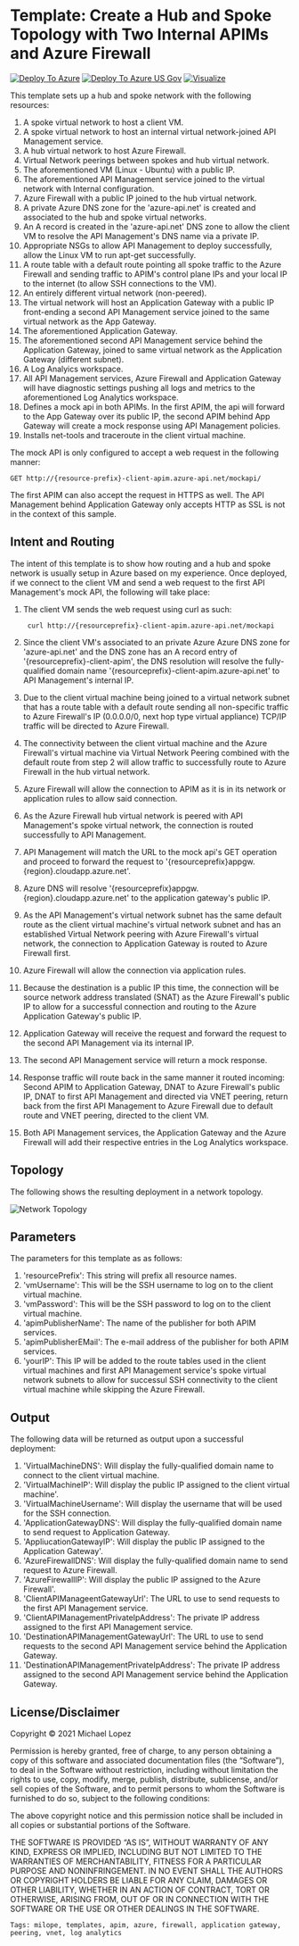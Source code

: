 # Template: Create a Hub and Spoke Topology with Two Internal APIMs and Azure Firewall

[![Deploy To Azure](https://raw.githubusercontent.com/Azure/azure-quickstart-templates/master/1-CONTRIBUTION-GUIDE/images/deploytoazure.svg?sanitize=true)](https://portal.azure.com/#create/Microsoft.Template/uri/https%3a%2f%2fraw.githubusercontent.com%2fmilope%2fazuretools%2fmaster%2fsrc%2ftemplates%2fapi-management%2fapim-to-apim-hub-and-spoke%2fazureDeploy.json)
[![Deploy To Azure US Gov](https://raw.githubusercontent.com/Azure/azure-quickstart-templates/master/1-CONTRIBUTION-GUIDE/images/deploytoazuregov.svg?sanitize=true)](https://portal.azure.us/#create/Microsoft.Template/uri/https%3a%2f%2fraw.githubusercontent.com%2fmilope%2fazuretools%2fmaster%2fsrc%2ftemplates%2fapi-management%2fapim-to-apim-hub-and-spoke%2fazureDeploy.json)
[![Visualize](https://raw.githubusercontent.com/Azure/azure-quickstart-templates/master/1-CONTRIBUTION-GUIDE/images/visualizebutton.svg?sanitize=true)](http://armviz.io/#/?load=https%3a%2f%2fraw.githubusercontent.com%2fmilope%2fazuretools%2fmaster%2fsrc%2ftemplates%2fapi-management%2fapim-to-apim-hub-and-spoke%2fazureDeploy.json)

This template sets up a hub and spoke network with the following resources:

1. A spoke virtual network to host a client VM.
2. A spoke virtual network to host an internal virtual network-joined API Management service.
3. A hub virtual network to host Azure Firewall.
4. Virtual Network peerings between spokes and hub virtual network.
5. The aforementioned VM (Linux - Ubuntu) with a public IP.
6. The aforementioned API Management service joined to the virtual network with Internal configuration.
7. Azure Firewall with a public IP joined to the hub virtual network.
8. A private Azure DNS zone for the 'azure-api.net' is created and associated to the hub and spoke virtual networks.
9. An A record is created in the 'azure-api.net' DNS zone to allow the client VM to resolve the API Management's DNS name via a private IP.
10. Appropriate NSGs to allow API Management to deploy successfully, allow the Linux VM to run apt-get successfully.
11. A route table with a default route pointing all spoke traffic to the Azure Firewall and sending traffic to APIM's control plane IPs and your local IP to the internet (to allow SSH connections to the VM).
12. An entirely different virtual network (non-peered).
13. The virtual network will host an Application Gateway with a public IP front-ending a second API Management service joined to the same virtual network as the App Gateway.
14. The aforementioned Application Gateway.
15. The aforementioned second API Management service behind the Application Gateway, joined to same virtual network as the Application Gateway (different subnet).
16. A Log Analyics workspace.
17. All API Management services, Azure Firewall and Application Gateway will have diagnostic settings pushing all logs and metrics to the aforementioned Log Analytics workspace.
18. Defines a mock api in both APIMs. In the first APIM, the api will forward to the App Gateway over its public IP, the second APIM behind App Gateway will create a mock response using API Management policies.
19. Installs net-tools and traceroute in the client virtual machine.

The mock API is only configured to accept a web request in the following manner:

    GET http://{resource-prefix}-client-apim.azure-api.net/mockapi/

The first APIM can also accept the request in HTTPS as well. The API Management behind Application Gateway only accepts HTTP as SSL is not in the context of this sample.

## Intent and Routing

The intent of this template is to show how routing and a hub and spoke network is usually setup in Azure based on my experience. Once deployed, if we connect to the client VM and send a web request to the first API Management's mock API, the following will take place:

1. The client VM sends the web request using curl as such:

        curl http://{resourceprefix}-client-apim.azure-api.net/mockapi

2. Since the client VM's associated to an private Azure Azure DNS zone for 'azure-api.net' and the DNS zone has an A record entry of '{resourceprefix}-client-apim', the DNS resolution will resolve the fully-qualified domain name '{resourceprefix}-client-apim.azure-api.net' to API Management's internal IP.
3. Due to the client virtual machine being joined to a virtual network subnet that has a route table with a default route sending all non-specific traffic to Azure Firewall's IP (0.0.0.0/0, next hop type virtual appliance) TCP/IP traffic will be directed to Azure Firewall.
4. The connectivity between the client virtual machine and the Azure Firewall's virtual machine via Virtual Network Peering combined with the default route from step 2 will allow traffic to successfully route to Azure Firewall in the hub virtual network.
5. Azure Firewall will allow the connection to APIM as it is in its network or application rules to allow said connection.
6. As the Azure Firewall hub virtual network is peered with API Management's spoke virtual network, the connection is routed successfully to API Management.
7. API Management will match the URL to the mock api's GET operation and proceed to forward the request to '{resourceprefix}appgw.{region}.cloudapp.azure.net'.
8. Azure DNS will resolve '{resourceprefix}appgw.{region}.cloudapp.azure.net' to the application gateway's public IP.
9. As the API Management's virtual network subnet has the same default route as the client virtual machine's virtual network subnet and has an established Virtual Network peering with Azure Firewall's virtual network, the connection to Application Gateway is routed to Azure Firewall first.
10. Azure Firewall will allow the connection via application rules.
11. Because the destination is a public IP this time, the connection will be source network address translated (SNAT) as the Azure Firewall's public IP to allow for a successful connection and routing to the Azure Application Gateway's public IP.
12. Application Gateway will receive the request and forward the request to the second API Management via its internal IP.
13. The second API Management service will return a mock response.
14. Response traffic will route back in the same manner it routed incoming: Second APIM to Application Gateway, DNAT to Azure Firewall's public IP, DNAT to first API Management and directed via VNET peering, return back from the first API Management to Azure Firewall due to default route and VNET peering, directed to the client VM.
15. Both API Management services, the Application Gateway and the Azure Firewall will add their respective entries in the Log Analytics workspace.

## Topology

The following shows the resulting deployment in a network topology.

![Network Topology](apim-hub-and-spoke-topology.png)

## Parameters

The parameters for this template as as follows:

1. 'resourcePrefix': This string will prefix all resource names.
2. 'vmUsername': This will be the SSH username to log on to the client virtual machine.
3. 'vmPassword': This will be the SSH password to log on to the client virtual machine.
4. 'apimPublisherName': The name of the publisher for both APIM services.
5. 'apimPublisherEMail': The e-mail address of the publisher for both APIM services.
6. 'yourIP': This IP will be added to the route tables used in the client virtual machines and first API Management service's spoke virtual network subnets to allow for successul SSH connectivity to the client virtual machine while skipping the Azure Firewall.

## Output

The following data will be returned as output upon a successful deployment:

1. 'VirtualMachineDNS': Will display the fully-qualified domain name to connect to the client virtual machine.
2. 'VirtualMachineIP': Will display the public IP assigned to the client virtual machine'.
3. 'VirtualMachineUsername': Will display the username that will be used for the SSH connection.
4. 'ApplicationGatewayDNS': Will display the fully-qualified domain name to send request to Application Gateway.
5. 'AppliucationGatewayIP': Will display the public IP assigned to the Application Gateway'.
6. 'AzureFirewallDNS': Will display the fully-qualified domain name to send request to Azure Firewall.
7. 'AzureFirewallIP': Will display the public IP assigned to the Azure Firewall'.
8. 'ClientAPIManageentGatewayUrl': The URL to use to send requests to the first API Management service.
9. 'ClientAPIManagementPrivateIpAddress': The private IP address assigned to the first API Management service.
10. 'DestinationAPIManagementGatewayUrl': The URL to use to send requests to the second API Management service behind the Application Gateway.
11. 'DestinationAPIManagementPrivateIpAddress': The private IP address assigned to the second API Management service behind the Application Gateway.

## License/Disclaimer

Copyright © 2021 Michael Lopez

Permission is hereby granted, free of charge, to any person obtaining a copy of
this software and associated documentation files (the “Software”), to deal in
the Software without restriction, including without limitation the rights to
use, copy, modify, merge, publish, distribute, sublicense, and/or sell copies
of the Software, and to permit persons to whom the Software is furnished to do
so, subject to the following conditions:

The above copyright notice and this permission notice shall be included in all
copies or substantial portions of the Software.

THE SOFTWARE IS PROVIDED “AS IS”, WITHOUT WARRANTY OF ANY KIND, EXPRESS OR
IMPLIED, INCLUDING BUT NOT LIMITED TO THE WARRANTIES OF MERCHANTABILITY,
FITNESS FOR A PARTICULAR PURPOSE AND NONINFRINGEMENT. IN NO EVENT SHALL THE
AUTHORS OR COPYRIGHT HOLDERS BE LIABLE FOR ANY CLAIM, DAMAGES OR OTHER
LIABILITY, WHETHER IN AN ACTION OF CONTRACT, TORT OR OTHERWISE, ARISING FROM,
OUT OF OR IN CONNECTION WITH THE SOFTWARE OR THE USE OR OTHER DEALINGS IN THE
SOFTWARE.

`Tags: milope, templates, apim, azure, firewall, application gateway, peering, vnet, log analytics`

